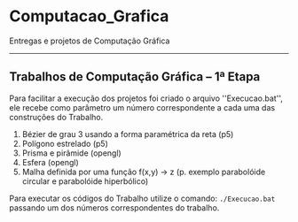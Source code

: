 # Computacao_Grafica
Entregas e projetos de Computação Gráfica

---

## Trabalhos de Computação Gráfica – 1ª Etapa
Para facilitar a execução dos projetos foi criado o arquivo ''Execucao.bat'', ele recebe como parâmetro um número correspondente a cada uma das construções do Trabalho.

1. Bézier de grau 3 usando a forma paramétrica da reta (p5)
2. Polígono estrelado (p5)
3. Prisma e pirâmide (opengl)
4. Esfera (opengl)
5. Malha definida por uma função f(x,y) -> z (p. exemplo parabolóide circular e parabolóide hiperbólico)

Para executar os códigos do Trabalho utilize o comando: `./Execucao.bat ` passando um dos números correspondentes do trabalho.
